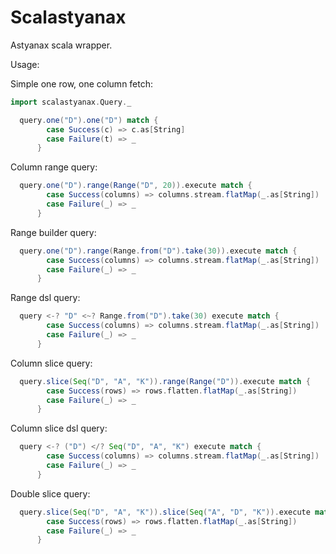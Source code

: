 Scalastyanax
============

Astyanax scala wrapper.

Usage:

Simple one row, one column fetch:

```scala
import scalastyanax.Query._

  query.one("D").one("D") match {
        case Success(c) => c.as[String]
        case Failure(t) => _
      }
```
      
Column range query:

```scala
  query.one("D").range(Range("D", 20)).execute match {
        case Success(columns) => columns.stream.flatMap(_.as[String])
        case Failure(_) => _
      }
```
      
Range builder query:

```scala
  query.one("D").range(Range.from("D").take(30)).execute match {
        case Success(columns) => columns.stream.flatMap(_.as[String])
        case Failure(_) => _
      }
```
      
Range dsl query:

```scala
  query <-? "D" <~? Range.from("D").take(30) execute match {
        case Success(columns) => columns.stream.flatMap(_.as[String])
        case Failure(_) => _
      }
```

Column slice query:

```scala
  query.slice(Seq("D", "A", "K")).range(Range("D")).execute match {
        case Success(rows) => rows.flatten.flatMap(_.as[String])
        case Failure(_) => _
      }
```

Column slice dsl query:

```scala
  query <-? ("D") </? Seq("D", "A", "K") execute match {
        case Success(columns) => columns.stream.flatMap(_.as[String])
        case Failure(_) => _
      }
```

Double slice query:

```scala
  query.slice(Seq("D", "A", "K")).slice(Seq("A", "D", "K")).execute match {
        case Success(rows) => rows.flatten.flatMap(_.as[String])
        case Failure(_) => _
      }
```
